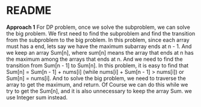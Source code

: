 ﻿# README

**Approach 1**
    For DP problem, once we solve the subproblem, we can solve the big problem. We first need to find the subproblem and find the transition from the subproblem to the big problem. In this problem, since each array must has a end, lets say we have the maximum subarray ends at n - 1. And we keep an array Sum[n], where sum[n] means the array that ends at n has the maximum among the arrays that ends at n. And we need to find the transition from Sum[n - 1] to Sum[n]. In this problem, it is easy to find that Sum[n] = Sum[n - 1] + nums[i] (while nums[i] + Sum[n - 1] > nums[i]) or Sum[n] = nums[i]. And to solve the big problem, we need to traverse the array to get the maximum, and return. Of Course we can do this while we try to get the Sum[n], and it is also unnecessary to keep the array Sum. we use Integer sum instead.




